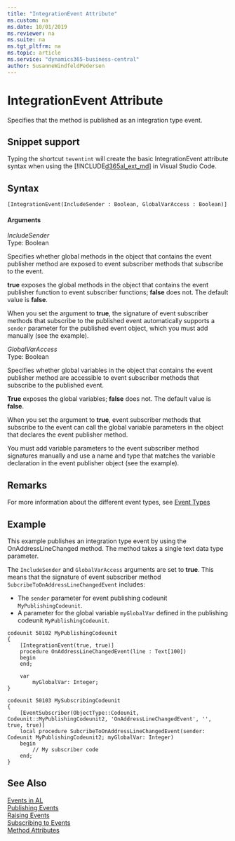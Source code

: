```yaml
---
title: "IntegrationEvent Attribute"
ms.custom: na
ms.date: 10/01/2019
ms.reviewer: na
ms.suite: na
ms.tgt_pltfrm: na
ms.topic: article
ms.service: "dynamics365-business-central"
author: SusanneWindfeldPedersen
---
```


# IntegrationEvent Attribute
Specifies that the method is published as an integration type event.

## Snippet support
Typing the shortcut `teventint` will create the basic IntegrationEvent attribute syntax when using the [!INCLUDE[d365al_ext_md](../../includes/d365al_ext_md.md)] in Visual Studio Code.

## Syntax  
  
```  
[IntegrationEvent(IncludeSender : Boolean, GlobalVarAccess : Boolean)] 
```    
  
#### Arguments  
*IncludeSender*  
Type: Boolean  
  
Specifies whether global methods in the object that contains the event publisher method are exposed to event subscriber methods that subscribe to the event.

**true** exposes the global methods in the object that contains the event publisher function to event subscriber functions; **false** does not. The default value is **false**.

When you set the argument to **true**, the signature of event subscriber methods that subscribe to the published event automatically supports a `sender` parameter for the published event object, which you must add manually (see the example). 

*GlobalVarAccess*  
Type: Boolean  

Specifies whether global variables in the object that contains the event publisher method are accessible to event subscriber methods that subscribe to the published event.

**True** exposes the global variables; **false** does not. The default value is **false**.

When you set the argument to **true**, event subscriber methods that subscribe to the event can call the global variable parameters in the object that declares the event publisher method.

You must add variable parameters to the event subscriber method signatures manually and use a name and type that matches the variable declaration in the event publisher object (see the example).

## Remarks
For more information about the different event types, see [Event Types](../devenv-event-types.md) 

## Example

This example publishes an integration type event by using the OnAddressLineChanged method. The method takes a single text data type parameter.

The `IncludeSender` and `GlobalVarAccess` arguments are set to **true**. This means that the signature of event subscriber method `SubcribeToOnAddressLineChangedEvent` includes:

- The `sender` parameter for event publishing codeunit `MyPublishingCodeunit`.
- A parameter for the global variable `myGlobalVar` defined in the publishing codeunit `MyPublishingCodeunit`.

```
codeunit 50102 MyPublishingCodeunit
{
    [IntegrationEvent(true, true)]
    procedure OnAddressLineChangedEvent(line : Text[100])
    begin
    end;

    var
        myGlobalVar: Integer;
}

codeunit 50103 MySubscribingCodeunit
{
    [EventSubscriber(ObjectType::Codeunit, Codeunit::MyPublishingCodeunit2, 'OnAddressLineChangedEvent', '', true, true)]
    local procedure SubcribeToOnAddressLineChangedEvent(sender: Codeunit MyPublishingCodeunit2; myGlobalVar: Integer)
    begin
        // My subscriber code
    end;
}
```
<!--
```
[IntegrationEvent(false, false)]
procedure OnAddressLineChanged(line : Text[100]);
begin
end;
``` 
-->
## See Also  
[Events in AL](../devenv-events-in-al.md)  
[Publishing Events](../devenv-publishing-events.md)   
[Raising Events](../devenv-raising-events.md)   
[Subscribing to Events](../devenv-subscribing-to-events.md)   
[Method Attributes](devenv-method-attributes.md)